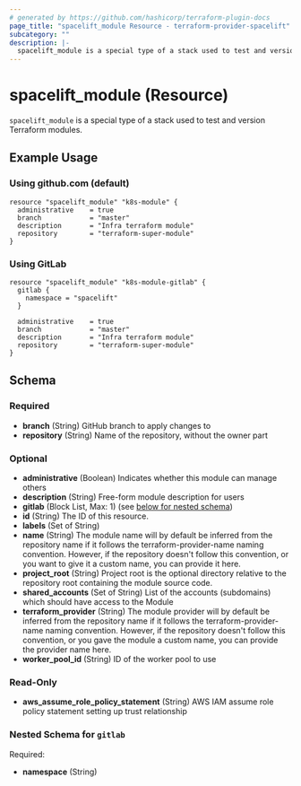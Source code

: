 ```yaml
---
# generated by https://github.com/hashicorp/terraform-plugin-docs
page_title: "spacelift_module Resource - terraform-provider-spacelift"
subcategory: ""
description: |-
  spacelift_module is a special type of a stack used to test and version Terraform modules.
---
```


# spacelift_module (Resource)

`spacelift_module` is a special type of a stack used to test and version Terraform modules.

## Example Usage

### Using github.com (default)

```hcl
resource "spacelift_module" "k8s-module" {
  administrative    = true
  branch            = "master"
  description       = "Infra terraform module"
  repository        = "terraform-super-module"
}
```

### Using GitLab

```hcl
resource "spacelift_module" "k8s-module-gitlab" {
  gitlab {
    namespace = "spacelift"
  }

  administrative    = true
  branch            = "master"
  description       = "Infra terraform module"
  repository        = "terraform-super-module"
}
```

<!-- schema generated by tfplugindocs -->
## Schema

### Required

- **branch** (String) GitHub branch to apply changes to
- **repository** (String) Name of the repository, without the owner part

### Optional

- **administrative** (Boolean) Indicates whether this module can manage others
- **description** (String) Free-form module description for users
- **gitlab** (Block List, Max: 1) (see [below for nested schema](#nestedblock--gitlab))
- **id** (String) The ID of this resource.
- **labels** (Set of String)
- **name** (String) The module name will by default be inferred from the repository name if it follows the terraform-provider-name naming convention. However, if the repository doesn't follow this convention, or you want to give it a custom name, you can provide it here.
- **project_root** (String) Project root is the optional directory relative to the repository root containing the module source code.
- **shared_accounts** (Set of String) List of the accounts (subdomains) which should have access to the Module
- **terraform_provider** (String) The module provider will by default be inferred from the repository name if it follows the terraform-provider-name naming convention. However, if the repository doesn't follow this convention, or you gave the module a custom name, you can provide the provider name here.
- **worker_pool_id** (String) ID of the worker pool to use

### Read-Only

- **aws_assume_role_policy_statement** (String) AWS IAM assume role policy statement setting up trust relationship

<a id="nestedblock--gitlab"></a>
### Nested Schema for `gitlab`

Required:

- **namespace** (String)


